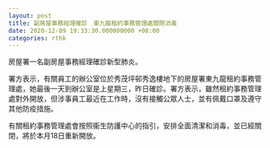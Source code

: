 ```yaml
---
layout: post
title: 副房屋事務經理確診　東九龍租約事務管理處關閉消毒
date: 2020-12-09 19:33:30.000000000 +08:00
categories: rthk
---
```


房屋署一名副房屋事務經理確診新型肺炎。

署方表示，有關員工的辦公室位於秀茂坪邨秀逸樓地下的房屋署東九龍租約事務管理處，她最後一天到辦公室是上星期三，昨日確診。署方表示，雖然租約事務管理處對外開放，但涉事員工最近在工作時，沒有接觸公眾人士，並有佩戴口罩及遵守其他防疫措施。

有關租約事務管理處會按照衞生防護中心的指引，安排全面清潔和消毒，並已經關閉，將於本月18日重新開放。
